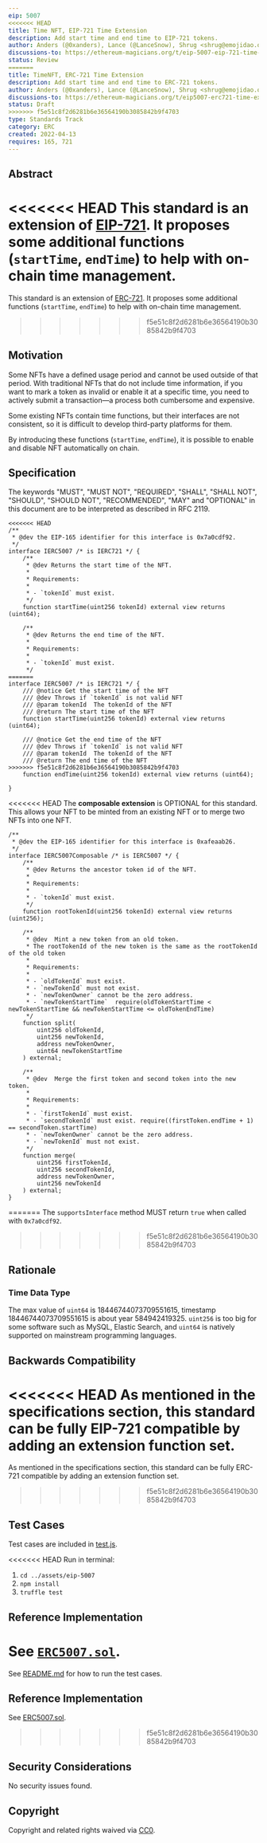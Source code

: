 ```yaml
---
eip: 5007
<<<<<<< HEAD
title: Time NFT, EIP-721 Time Extension
description: Add start time and end time to EIP-721 tokens.
author: Anders (@0xanders), Lance (@LanceSnow), Shrug <shrug@emojidao.org>
discussions-to: https://ethereum-magicians.org/t/eip-5007-eip-721-time-extension/8924
status: Review
=======
title: TimeNFT, ERC-721 Time Extension
description: Add start time and end time to ERC-721 tokens.
author: Anders (@0xanders), Lance (@LanceSnow), Shrug <shrug@emojidao.org>
discussions-to: https://ethereum-magicians.org/t/eip5007-erc721-time-extension/8924
status: Draft
>>>>>>> f5e51c8f2d6281b6e36564190b3085842b9f4703
type: Standards Track
category: ERC
created: 2022-04-13
requires: 165, 721
---
```


## Abstract

<<<<<<< HEAD
This standard is an extension of [EIP-721](./eip-721.md). It proposes some additional functions (`startTime`, `endTime`) to help with on-chain time management.
=======
This standard is an extension of [ERC-721](./eip-721.md). It proposes some additional functions (`startTime`, `endTime`) to help with on-chain time management.
>>>>>>> f5e51c8f2d6281b6e36564190b3085842b9f4703

## Motivation

Some NFTs have a defined usage period and cannot be used outside of that period. With traditional NFTs that do not include time information, if you want to mark a token as invalid or enable it at a specific time, you need to actively submit a transaction—a process both cumbersome and expensive.

Some existing NFTs contain time functions, but their interfaces are not consistent, so it is difficult to develop third-party platforms for them.

By introducing these functions (`startTime`, `endTime`), it is possible to enable and disable NFT automatically on chain.

## Specification

The keywords "MUST", "MUST NOT", "REQUIRED", "SHALL", "SHALL NOT", "SHOULD", "SHOULD NOT", "RECOMMENDED", "MAY" and "OPTIONAL" in this document are to be interpreted as described in RFC 2119.

```solidity
<<<<<<< HEAD
/**
 * @dev the EIP-165 identifier for this interface is 0x7a0cdf92.
 */
interface IERC5007 /* is IERC721 */ {
    /**
     * @dev Returns the start time of the NFT.
     *
     * Requirements:
     *
     * - `tokenId` must exist.
     */
    function startTime(uint256 tokenId) external view returns (uint64);
    
    /**
     * @dev Returns the end time of the NFT.
     *
     * Requirements:
     *
     * - `tokenId` must exist.
     */
=======
interface IERC5007 /* is IERC721 */ {
    /// @notice Get the start time of the NFT
    /// @dev Throws if `tokenId` is not valid NFT
    /// @param tokenId  The tokenId of the NFT
    /// @return The start time of the NFT
    function startTime(uint256 tokenId) external view returns (uint64);
    
    /// @notice Get the end time of the NFT
    /// @dev Throws if `tokenId` is not valid NFT
    /// @param tokenId  The tokenId of the NFT
    /// @return The end time of the NFT
>>>>>>> f5e51c8f2d6281b6e36564190b3085842b9f4703
    function endTime(uint256 tokenId) external view returns (uint64);

}
```

<<<<<<< HEAD
The **composable extension** is OPTIONAL for this standard. This allows your NFT to be minted from an existing NFT or to merge two NFTs into one NFT.

```solidity
/**
 * @dev the EIP-165 identifier for this interface is 0xafeaab26.
 */
interface IERC5007Composable /* is IERC5007 */ {
    /**
     * @dev Returns the ancestor token id of the NFT.
     *
     * Requirements:
     *
     * - `tokenId` must exist.
     */
    function rootTokenId(uint256 tokenId) external view returns (uint256);

    /**
     * @dev  Mint a new token from an old token.
     * The rootTokenId of the new token is the same as the rootTokenId of the old token
     *
     * Requirements:
     *
     * - `oldTokenId` must exist.
     * - `newTokenId` must not exist.
     * - `newTokenOwner` cannot be the zero address.
     * - `newTokenStartTime`  require(oldTokenStartTime < newTokenStartTime && newTokenStartTime <= oldTokenEndTime)
     */
    function split(
        uint256 oldTokenId,
        uint256 newTokenId,
        address newTokenOwner,
        uint64 newTokenStartTime
    ) external;

    /**
     * @dev  Merge the first token and second token into the new token.
     *
     * Requirements:
     *
     * - `firstTokenId` must exist.
     * - `secondTokenId` must exist. require((firstToken.endTime + 1) == secondToken.startTime)
     * - `newTokenOwner` cannot be the zero address.
     * - `newTokenId` must not exist.
     */
    function merge(
        uint256 firstTokenId,
        uint256 secondTokenId,
        address newTokenOwner,
        uint256 newTokenId
    ) external;
}
```
=======
The `supportsInterface` method MUST return `true` when called with `0x7a0cdf92`.
>>>>>>> f5e51c8f2d6281b6e36564190b3085842b9f4703

## Rationale

### Time Data Type

The max value of `uint64` is 18446744073709551615,  timestamp 18446744073709551615 is about year 584942419325. `uint256` is too big for some software such as MySQL, Elastic Search, and `uint64` is natively supported on mainstream programming languages.

## Backwards Compatibility

<<<<<<< HEAD
As mentioned in the specifications section, this standard can be fully EIP-721 compatible by adding an extension function set.
=======
As mentioned in the specifications section, this standard can be fully ERC-721 compatible by adding an extension function set.
>>>>>>> f5e51c8f2d6281b6e36564190b3085842b9f4703

## Test Cases

Test cases are included in [test.js](../assets/eip-5007/test/test.js). 

<<<<<<< HEAD
Run in terminal:
1. ```cd ../assets/eip-5007```
1. ```npm install```
1. ```truffle test```
 
## Reference Implementation
See [`ERC5007.sol`](../assets/eip-5007/contracts/ERC5007.sol).
=======
See [README.md](../assets/eip-5007/README.md) for how to run the test cases.
 
## Reference Implementation
See [ERC5007.sol](../assets/eip-5007/contracts/ERC5007.sol).
>>>>>>> f5e51c8f2d6281b6e36564190b3085842b9f4703

## Security Considerations

No security issues found.

## Copyright
Copyright and related rights waived via [CC0](../LICENSE.md).

